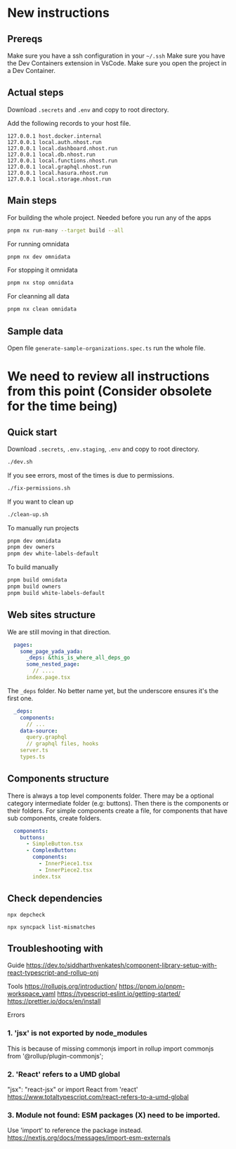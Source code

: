 # New instructions

## Prereqs

Make sure you have a ssh configuration in your `~/.ssh`
Make sure you have the Dev Containers extension in VsCode. Make sure you open the project in a Dev Container.

## Actual steps

Download `.secrets` and `.env` and copy to root directory.

Add the following records to your host file.

```text
127.0.0.1 host.docker.internal
127.0.0.1 local.auth.nhost.run
127.0.0.1 local.dashboard.nhost.run
127.0.0.1 local.db.nhost.run
127.0.0.1 local.functions.nhost.run
127.0.0.1 local.graphql.nhost.run
127.0.0.1 local.hasura.nhost.run
127.0.0.1 local.storage.nhost.run
```

## Main steps

For building the whole project. Needed before you run any of the apps

```bash
pnpm nx run-many --target build --all
```

For running omnidata

```bash
pnpm nx dev omnidata
```

For stopping it omnidata

```bash
pnpm nx stop omnidata
```

For cleanning all data

```bash
pnpm nx clean omnidata
```

## Sample data

Open file `generate-sample-organizations.spec.ts` run the whole file.

# We need to review all instructions from this point (Consider obsolete for the time being)

## Quick start

Download `.secrets`, `.env.staging`, `.env` and copy to root directory.

```bash
./dev.sh
```

If you see errors, most of the times is due to permissions.

```bash
./fix-permissions.sh
```

If you want to clean up

```bash
./clean-up.sh
```

To manually run projects

```bash
pnpm dev omnidata
pnpm dev owners
pnpm dev white-labels-default
```

To build manually

```bash
pnpm build omnidata
pnpm build owners
pnpm build white-labels-default
```

## Web sites structure

We are still moving in that direction.

```yaml
  pages:
    some_page_yada_yada:
      _deps: &this_is_where_all_deps_go
      some_nested_page:
        // ....
      index.page.tsx
```

The `_deps` folder. No better name yet, but the underscore ensures it's the first one.

```yaml
  _deps:
    components:
      // ...
    data-source:
      query.graphql
      // graphql files, hooks
    server.ts
    types.ts
```

## Components structure

There is always a top level components folder. There may be a optional category intermediate folder (e.g: buttons). Then there is the
components or their folders. For simple components create a file, for components that have sub components, create folders.

```yaml
  components:
    buttons:
      - SimpleButton.tsx
      - ComplexButton:
        components:
          - InnerPiece1.tsx
          - InnerPiece2.tsx
        index.tsx
```

## Check dependencies

```
npx depcheck
```

```
npx syncpack list-mismatches
```

## Troubleshooting with

Guide
https://dev.to/siddharthvenkatesh/component-library-setup-with-react-typescript-and-rollup-onj

Tools
https://rollupjs.org/introduction/
https://pnpm.io/pnpm-workspace_yaml
https://typescript-eslint.io/getting-started/
https://prettier.io/docs/en/install

Errors

### 1. 'jsx' is not exported by node_modules

This is because of missing commonjs import in rollup
import commonjs from '@rollup/plugin-commonjs';

### 2. 'React' refers to a UMD global

"jsx": "react-jsx" or import React from 'react'
https://www.totaltypescript.com/react-refers-to-a-umd-global

### 3. Module not found: ESM packages (X) need to be imported.

Use 'import' to reference the package instead. https://nextjs.org/docs/messages/import-esm-externals
